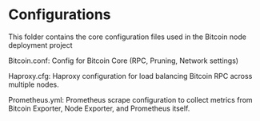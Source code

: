 # Configurations 

This folder contains the core configuration files used in the Bitcoin node deployment project

Bitcoin.conf: Config for Bitcoin Core (RPC, Pruning, Network settings)

Haproxy.cfg: Haproxy configuration for load balancing Bitcoin RPC across multiple nodes.

Prometheus.yml: Prometheus scrape configuration to collect metrics from Bitcoin Exporter, Node Exporter, and Prometheus itself.
